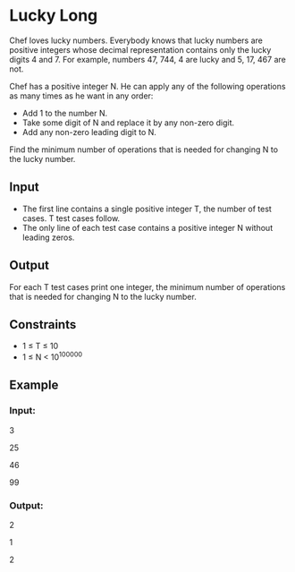 # Lucky Long

Chef loves lucky numbers. Everybody knows that lucky numbers are positive integers whose decimal representation contains only the lucky digits 4 and 7. 
For example, numbers 47, 744, 4 are lucky and 5, 17, 467 are not.

Chef has a positive integer N. He can apply any of the following operations as many times as he want in any order:

- Add 1 to the number N.
- Take some digit of N and replace it by any non-zero digit.
- Add any non-zero leading digit to N.

Find the minimum number of operations that is needed for changing N to the lucky number.

## Input

- The first line contains a single positive integer T, the number of test cases. T test cases follow. 
- The only line of each test case contains a positive integer N without leading zeros.

## Output

For each T test cases print one integer, the minimum number of operations that is needed for changing N to the lucky number.

## Constraints

- 1 ≤ T ≤ 10
- 1 ≤ N < 10<sup>100000</sup>

## Example

### Input:

3

25

46

99

### Output:

2

1

2

